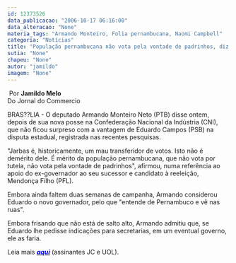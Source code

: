 ```yaml
---
id: 12373526
data_publicacao: "2006-10-17 06:16:00"
data_alteracao: "None"
materia_tags: "Armando Monteiro, Folia pernambucana, Naomi Campbell"
categoria: "Notícias"
title: "População pernambucana não vota pela vontade de padrinhos, diz Armando"
sutia: "None"
chapeu: "None"
autor: "jamildo"
imagem: "None"
---
```

<p>&nbsp;Por <strong>Jamildo Melo<br /></strong>Do Jornal do Commercio</p>
<p>BRAS??LIA - O deputado Armando Monteiro Neto (PTB) disse ontem, depois de sua nova posse na Confedera&ccedil;&atilde;o Nacional da Ind&uacute;stria (CNI), que n&atilde;o ficou surpreso com a vantagem de Eduardo Campos (PSB) na disputa estadual, registrada nas recentes pesquisas.</p>
<p>"Jarbas &eacute;, historicamente, um mau transferidor de votos. Isto n&atilde;o &eacute; dem&eacute;rito dele. &Eacute; m&eacute;rito da popula&ccedil;&atilde;o pernambucana, que n&atilde;o vota por tutela, n&atilde;o vota pela vontade de padrinhos", afirmou, numa refer&ecirc;ncia ao apoio do ex-governador ao seu sucessor e candidato &agrave; reelei&ccedil;&atilde;o, Mendon&ccedil;a Filho (PFL).</p>
<p>Embora ainda faltem duas semanas de campanha, Armando considerou Eduardo o novo governador, pelo que "entende de Pernambuco e v&ecirc; nas ruas".</p>
<p>Embora frisando que n&atilde;o est&aacute; de salto alto, Armando admitiu que, se Eduardo lhe pedisse indica&ccedil;&otilde;es para secretarias, em um eventual governo, ele as faria.</p>
<p>Leia mais <a href="#"><strong><em><span style="color: #0000ff;">aqui</span></em></strong></a> (assinantes JC e UOL).</p>
